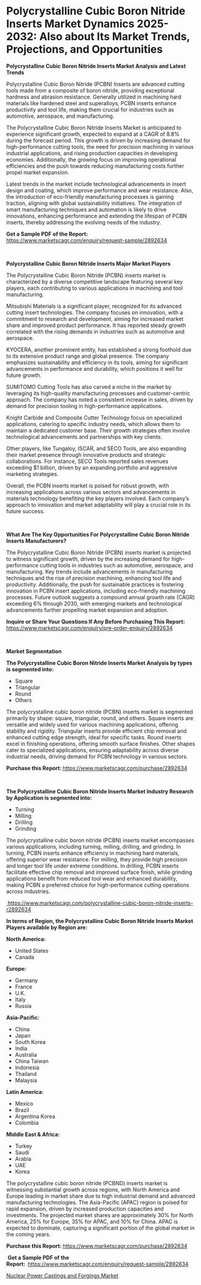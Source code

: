 <p><h1>Polycrystalline Cubic Boron Nitride Inserts Market Dynamics 2025-2032: Also about Its Market Trends, Projections, and Opportunities</h1></p><p><strong>Polycrystalline Cubic Boron Nitride Inserts Market Analysis and Latest Trends</strong></p>
<p><p>Polycrystalline Cubic Boron Nitride (PCBN) Inserts are advanced cutting tools made from a composite of boron nitride, providing exceptional hardness and abrasion resistance. Generally utilized in machining hard materials like hardened steel and superalloys, PCBN inserts enhance productivity and tool life, making them crucial for industries such as automotive, aerospace, and manufacturing.</p><p>The Polycrystalline Cubic Boron Nitride Inserts Market is anticipated to experience significant growth, expected to expand at a CAGR of 8.8% during the forecast period. This growth is driven by increasing demand for high-performance cutting tools, the need for precision machining in various industrial applications, and rising production capacities in developing economies. Additionally, the growing focus on improving operational efficiencies and the push towards reducing manufacturing costs further propel market expansion.</p><p>Latest trends in the market include technological advancements in insert design and coating, which improve performance and wear resistance. Also, the introduction of eco-friendly manufacturing processes is gaining traction, aligning with global sustainability initiatives. The integration of smart manufacturing techniques and automation is likely to drive innovations, enhancing performance and extending the lifespan of PCBN inserts, thereby addressing the evolving needs of the industry.</p></p>
<p><strong>Get a Sample PDF of the Report:&nbsp;</strong> <a href="https://www.marketscagr.com/enquiry/request-sample/2892634?utm_campaign=2462&utm_medium=2&utm_source=Github&utm_content=ia&utm_term=15032025&utm_id=polycrystalline-cubic-boron-nitride-inserts">https://www.marketscagr.com/enquiry/request-sample/2892634</a></p>
<p>&nbsp;</p>
<p><strong>Polycrystalline Cubic Boron Nitride Inserts Major Market Players</strong></p>
<p><p>The Polycrystalline Cubic Boron Nitride (PCBN) inserts market is characterized by a diverse competitive landscape featuring several key players, each contributing to various applications in machining and tool manufacturing.</p><p>Mitsubishi Materials is a significant player, recognized for its advanced cutting insert technologies. The company focuses on innovation, with a commitment to research and development, aiming for increased market share and improved product performance. It has reported steady growth correlated with the rising demands in industries such as automotive and aerospace.</p><p>KYOCERA, another prominent entity, has established a strong foothold due to its extensive product range and global presence. The company emphasizes sustainability and efficiency in its tools, aiming for significant advancements in performance and durability, which positions it well for future growth.</p><p>SUMITOMO Cutting Tools has also carved a niche in the market by leveraging its high-quality manufacturing processes and customer-centric approach. The company has noted a consistent increase in sales, driven by demand for precision tooling in high-performance applications.</p><p>Knight Carbide and Composite Cutter Technology focus on specialized applications, catering to specific industry needs, which allows them to maintain a dedicated customer base. Their growth strategies often involve technological advancements and partnerships with key clients.</p><p>Other players, like Tungaloy, ISCAR, and SECO Tools, are also expanding their market presence through innovative products and strategic collaborations. For instance, SECO Tools reported sales revenues exceeding $1 billion, driven by an expanding portfolio and aggressive marketing strategies.</p><p>Overall, the PCBN inserts market is poised for robust growth, with increasing applications across various sectors and advancements in materials technology benefiting the key players involved. Each company’s approach to innovation and market adaptability will play a crucial role in its future success.</p></p>
<p>&nbsp;</p>
<p><strong>What Are The Key Opportunities For Polycrystalline Cubic Boron Nitride Inserts Manufacturers?</strong></p>
<p><p>The Polycrystalline Cubic Boron Nitride (PCBN) inserts market is projected to witness significant growth, driven by the increasing demand for high-performance cutting tools in industries such as automotive, aerospace, and manufacturing. Key trends include advancements in manufacturing techniques and the rise of precision machining, enhancing tool life and productivity. Additionally, the push for sustainable practices is fostering innovation in PCBN insert applications, including eco-friendly machining processes. Future outlook suggests a compound annual growth rate (CAGR) exceeding 6% through 2030, with emerging markets and technological advancements further propelling market expansion and adoption.</p></p>
<p><strong>Inquire or Share Your Questions If Any Before Purchasing This Report:</strong> <a href="https://www.marketscagr.com/enquiry/pre-order-enquiry/2892634?utm_campaign=2462&utm_medium=2&utm_source=Github&utm_content=ia&utm_term=15032025&utm_id=polycrystalline-cubic-boron-nitride-inserts">https://www.marketscagr.com/enquiry/pre-order-enquiry/2892634</a></p>
<p>&nbsp;</p>
<p><strong>Market Segmentation</strong></p>
<p><strong>The Polycrystalline Cubic Boron Nitride Inserts Market Analysis by types is segmented into:</strong></p>
<p><ul><li>Square</li><li>Triangular</li><li>Round</li><li>Others</li></ul></p>
<p><p>The polycrystalline cubic boron nitride (PCBN) inserts market is segmented primarily by shape: square, triangular, round, and others. Square inserts are versatile and widely used for various machining applications, offering stability and rigidity. Triangular inserts provide efficient chip removal and enhanced cutting edge strength, ideal for specific tasks. Round inserts excel in finishing operations, offering smooth surface finishes. Other shapes cater to specialized applications, ensuring adaptability across diverse industrial needs, driving demand for PCBN technology in various sectors.</p></p>
<p><strong>Purchase this Report:&nbsp;</strong><a href="https://www.marketscagr.com/purchase/2892634?utm_campaign=2462&utm_medium=2&utm_source=Github&utm_content=ia&utm_term=15032025&utm_id=polycrystalline-cubic-boron-nitride-inserts">https://www.marketscagr.com/purchase/2892634</a></p>
<p>&nbsp;</p>
<p><strong>The Polycrystalline Cubic Boron Nitride Inserts Market Industry Research by Application is segmented into:</strong></p>
<p><ul><li>Turning</li><li>Milling</li><li>Drilling</li><li>Grinding</li></ul></p>
<p><p>The polycrystalline cubic boron nitride (PCBN) inserts market encompasses various applications, including turning, milling, drilling, and grinding. In turning, PCBN inserts enhance efficiency in machining hard materials, offering superior wear resistance. For milling, they provide high precision and longer tool life under extreme conditions. In drilling, PCBN inserts facilitate effective chip removal and improved surface finish, while grinding applications benefit from reduced tool wear and enhanced durability, making PCBN a preferred choice for high-performance cutting operations across industries.</p></p>
<p><a href="https://www.marketscagr.com/polycrystalline-cubic-boron-nitride-inserts-r2892634?utm_campaign=2462&utm_medium=2&utm_source=Github&utm_content=ia&utm_term=15032025&utm_id=polycrystalline-cubic-boron-nitride-inserts">&nbsp;https://www.marketscagr.com/polycrystalline-cubic-boron-nitride-inserts-r2892634</a></p>
<p><strong>In terms of Region, the Polycrystalline Cubic Boron Nitride Inserts Market Players available by Region are:</strong></p>
<p>
    <p> <strong> North America: </strong>
        <ul>
            <li>United States</li>
            <li>Canada</li>
        </ul>
        </p> 
    <p> <strong> Europe: </strong>
        <ul>
            <li>Germany</li>
            <li>France</li>
            <li>U.K.</li>
            <li>Italy</li>
            <li>Russia</li>
        </ul>
        </p> 
    <p> <strong> Asia-Pacific: </strong>
        <ul>
            <li>China</li>
            <li>Japan</li>
            <li>South Korea</li>
            <li>India</li>
            <li>Australia</li>
            <li>China Taiwan</li>
            <li>Indonesia</li>
            <li>Thailand</li>
            <li>Malaysia</li>
        </ul>
        </p> 
    <p> <strong> Latin America: </strong>
        <ul>
            <li>Mexico</li>
            <li>Brazil</li>
            <li>Argentina Korea</li>
            <li>Colombia</li>
        </ul>
        </p> 
    <p> <strong> Middle East & Africa: </strong>
        <ul>
            <li>Turkey</li>
            <li>Saudi</li>
            <li>Arabia</li>
            <li>UAE</li>
            <li>Korea</li>
        </ul>
    </p>
    </p>
<p><p>The polycrystalline cubic boron nitride (PCBND) inserts market is witnessing substantial growth across regions, with North America and Europe leading in market share due to high industrial demand and advanced manufacturing technologies. The Asia-Pacific (APAC) region is poised for rapid expansion, driven by increased production capacities and investments. The projected market shares are approximately 30% for North America, 25% for Europe, 35% for APAC, and 10% for China. APAC is expected to dominate, capturing a significant portion of the global market in the coming years.</p></p>
<p><strong>Purchase this Report: </strong><a href="https://www.marketscagr.com/purchase/2892634?utm_campaign=2462&utm_medium=2&utm_source=Github&utm_content=ia&utm_term=15032025&utm_id=polycrystalline-cubic-boron-nitride-inserts">https://www.marketscagr.com/purchase/2892634</a></p>
<p>&nbsp;<strong>Get a Sample PDF of the Report:&nbsp;&nbsp;</strong><a href="https://www.marketscagr.com/enquiry/request-sample/2892634?utm_campaign=2462&utm_medium=2&utm_source=Github&utm_content=ia&utm_term=15032025&utm_id=polycrystalline-cubic-boron-nitride-inserts">https://www.marketscagr.com/enquiry/request-sample/2892634</a></p>
<p><strong></strong></p>
<p><p><a href="https://github.com/FosterFahey91/Market-Research-Report-List-1/blob/main/nuclear-power-castings-and-forgings-market.md?utm_campaign=2462&utm_medium=2&utm_source=Github&utm_content=ia&utm_term=15032025&utm_id=polycrystalline-cubic-boron-nitride-inserts">Nuclear Power Castings and Forgings Market</a></p></p>